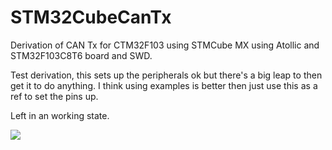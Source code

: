 # STM32CubeCanTx
Derivation of CAN Tx for CTM32F103 using STMCube MX using Atollic and STM32F103C8T6 board and SWD.

Test derivation, this sets up the peripherals ok but there's a big leap to then get it to do anything.  I think using examples is better then just use this as a ref to set the pins up.

Left in an working state.

![](https://github.com/lawsonkeith/STM32CubeCanTx/raw/master/Capture.PNG)

